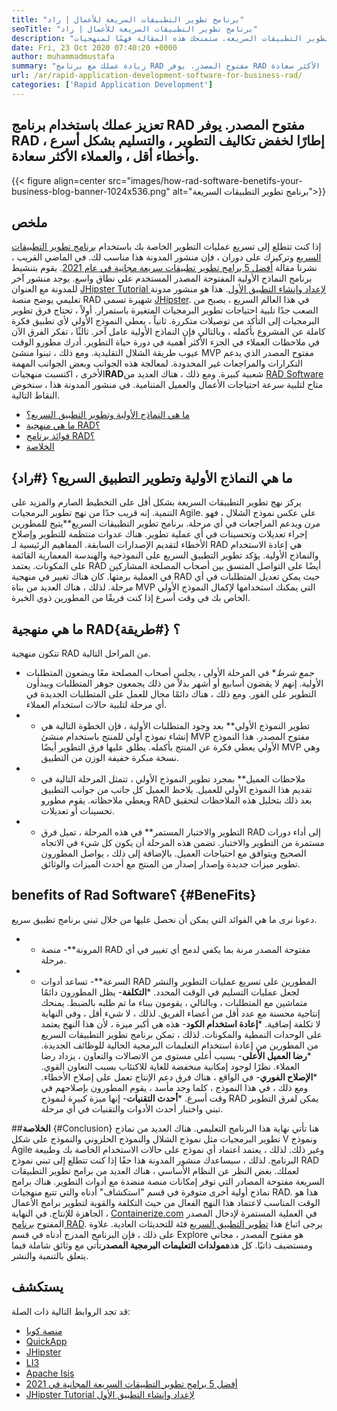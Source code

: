 ```yaml
---
title: "برنامج تطوير التطبيقات السريعة للأعمال | راد" 
seoTitle: "برنامج تطوير التطبيقات السريعة للأعمال | راد" 
description: "تعلم كيف يمكنك تنمية عملك باستخدام برنامج تطوير التطبيقات السريعة. ستمنحك هذه المقالة فهمًا لمنهجيات RAD مفتوحة المصدر." 
date: Fri, 23 Oct 2020 07:40:20 +0000
author: muhammadmustafa
summary: "زيادة عملك مع برنامج RAD مفتوح المصدر. يوفر RAD إطارًا لخفض تكاليف التطوير ، والتسليم بشكل أسرع ، وأخطاء أقل ، والعملاء الأكثر سعادة." 
url: /ar/rapid-application-development-software-for-business-rad/
categories: ['Rapid Application Development']
---
```


## تعزيز عملك باستخدام برنامج RAD مفتوح المصدر. يوفر RAD إطارًا لخفض تكاليف التطوير ، والتسليم بشكل أسرع ، وأخطاء أقل ، والعملاء الأكثر سعادة.

{{< figure align=center src="images/how-rad-software-benetifs-your-business-blog-banner-1024x536.png" alt="برنامج تطوير التطبيقات السريعة">}}


## ملخص
إذا كنت تتطلع إلى تسريع عمليات التطوير الخاصة بك باستخدام [برنامج تطوير التطبيقات السريع][1] وتركيزك على دوران ، فإن منشور المدونة هذا مناسب لك. في الماضي القريب ، نشرنا مقالة [أفضل 5 برامج تطوير تطبيقات سريعة مجانية في عام 2021][2]. يقوم بتنشيط برنامج النماذج الأولية المفتوحة المصدر المستخدم على نطاق واسع. يوجد منشور آخر للمدونة مع العنوان [JHipster Tutorial لإعداد وإنشاء التطبيق الأول][3]. هذا هو منشور مدونة تعليمي يوضح منصة RAD شهيرة تسمى [JHipster][4].
في هذا العالم السريع ، يصبح من الصعب جدًا تلبية احتياجات تطوير البرمجيات المتغيرة باستمرار. أولاً ، تحتاج فرق تطوير البرمجيات إلى التأكد من توصيلات متكررة. ثانياً ، يعطي النموذج الأولي لأي تطبيق فكرة كاملة عن المشروع بأكمله ، وبالتالي فإن النماذج الأولية عامل آخر. ثالثًا ، تفكر الفرق الآن في ملاحظات العملاء في الجزء الأكثر أهمية في دورة حياة التطوير. أدرك مطورو الوقت عيوب طريقة الشلال التقليدية. ومع ذلك ، تبنوا منشئ MVP مفتوح المصدر الذي يدعم التكرارات والمراجعات غير المحدودة.
لمعالجة هذه الجوانب وبعض الجوانب المهمة الأخرى ، اكتسبت منهجيات**RAD**شعبية كبيرة. ومع ذلك ، هناك العديد من [RAD Software][1] متاح لتلبية سرعة احتياجات الأعمال والعميل المتنامية.
في منشور المدونة هذا ، سنخوض النقاط التالية.
  * [ما هي النماذج الأولية وتطوير التطبيق السريع؟][5]
  * [ما هي منهجية RAD؟][6]
  * [فوائد برنامج RAD؟][7]
  * [الخلاصة][8]

## ما هي النماذج الأولية وتطوير التطبيق السريع؟   {#راد}
يركز نهج تطوير التطبيقات السريعة بشكل أقل على التخطيط الصارم والمزيد على التنمية. إنه قريب جدًا من نهج تطوير البرمجيات Agile. على عكس نموذج الشلال ، فهو مرن ويدعم المراجعات في أي مرحلة.
برنامج تطوير التطبيقات السريع**يتيح للمطورين إجراء تعديلات وتحسينات في أي عملية تطوير. هناك عدوات منتظمة للتطوير وإصلاح الأخطاء لتقديم الإصدارات السابقة.
المفاهيم الرئيسية لـ RAD هي إعادة الاستخدام والنماذج الأولية. يؤكد تطوير التطبيق السريع على النموذجية والهندسة المعمارية القائمة على المكونات. يعتمد RAD أيضًا على التواصل المتسق بين أصحاب المصلحة المشاركين في العملية برمتها. كان هناك تغيير في منهجية RAD حيث يمكن تعديل المتطلبات في أي مرحلة. لذلك ، هناك العديد من بناة MVP التي يمكنك استخدامها لإكمال النموذج الأولي الخاص بك في وقت أسرع إذا كنت فريقًا من المطورين ذوي الخبرة.

## ما هي منهجية RAD؟   {#طريقة}
تتكون منهجية RAD من المراحل التالية.
* *جمع شرط**
في المرحلة الأولى ، يجلس أصحاب المصلحة معًا ويضعون المتطلبات الأولية. إنهم لا يقضون أسابيع أو أشهر بدلاً من ذلك يجمعون جوهر المتطلبات ويبدأون التطوير على الفور. ومع ذلك ، هناك دائمًا مجال للعمل على المتطلبات الجديدة في أي مرحلة لتلبية حالات استخدام العملاء.
* * تطوير النموذج الأولي**
بعد وجود المتطلبات الأولية ، فإن الخطوة التالية هي إنشاء نموذج أولي للمنتج باستخدام منشئ MVP مفتوح المصدر. هذا النموذج الأولي يعطي فكرة عن المنتج بأكمله. يطلق عليها فرق التطوير أيضًا MVP وهي نسخة مبكرة خفيفة الوزن من التطبيق.
* * ملاحظات العميل**
بمجرد تطوير النموذج الأولي ، تتمثل المرحلة التالية في تقديم هذا النموذج الأولي للعميل. يلاحظ العميل كل جانب من جوانب التطبيق ويعطي ملاحظاته. يقوم مطورو RAD بعد ذلك بتحليل هذه الملاحظات لتحقيق تحسينات أو تعديلات.
* * التطوير والاختبار المستمر**
في هذه المرحلة ، تميل فرق RAD إلى أداء دورات مستمرة من التطوير والاختبار. تضمن هذه المرحلة أن يكون كل شيء في الاتجاه الصحيح ويتوافق مع احتياجات العميل. بالإضافة إلى ذلك ، يواصل المطورون تطوير ميزات جديدة وإصدار إصدار من المنتج مع أحدث الميزات والوثائق.

## b**enefits of Rad Software؟** {#BeneFits}
دعونا نرى ما هي الفوائد التي يمكن أن نحصل عليها من خلال تبني برنامج تطبيق سريع.
* * المرونة**- منصة RAD مفتوحة المصدر مرنة بما يكفي لدمج أي تغيير في أي مرحلة.
* * السرعة**- تساعد أدوات RAD المطورين على تسريع عمليات التطوير والنشر لجعل عمليات التسليم في الوقت المحدد.
***التكلفة**- يظل المطورون دائمًا متماشين مع المتطلبات ، وبالتالي ، يقومون ببناء ما تم طلبه بالضبط. يمنحك إنتاجية محسنة مع عدد أقل من أعضاء الفريق. لذلك ، لا شيء أقل ، وفي النهاية لا تكلفة إضافية.
***إعادة استخدام الكود**- هذه هي أكبر ميزة ، لأن هذا النهج يعتمد على الوحدات النمطية والمكونات. لذلك ، تمكن برنامج تطوير التطبيقات السريع من المطورين من إعادة استخدام التعليمات البرمجية الحالية للوظائف الجديدة.
***رضا العميل الأعلى**- بسبب أعلى مستوى من الاتصالات والتعاون ، يزداد رضا العملاء. نظرًا لوجود إمكانية منخفضة للغاية للاكتئاب بسبب التعاون القوي.
***الإصلاح الفوري**- في الواقع ، هناك فرق دعم الإنتاج تعمل على إصلاح الأخطاء. ومع ذلك ، في هذا النموذج ، كلما وجد مأسد ، يقوم المطورون بإصلاحهم في وقت أسرع.
***أحدث التقنيات**- إنها ميزة كبيرة لنموذج RAD يمكن لفرق التطوير تبني واختبار أحدث الأدوات والتقنيات في أي مرحلة.

##**الخلاصة** {#Conclusion}
هنا تأتي نهاية هذا البرنامج التعليمي. هناك العديد من نماذج تطوير البرمجيات مثل نموذج الشلال والنموذج الحلزوني والنموذج على شكل V ونموذج Agile وغير ذلك. لذلك ، يعتمد اعتماد أي نموذج على حالات الاستخدام الخاصة بك وطبيعة البرنامج. لذلك ، سيساعدك منشور المدونة هذا حقًا إذا كنت تتطلع إلى تبني نموذج RAD لعملك. بغض النظر عن النظام الأساسي ، هناك العديد من برامج تطوير التطبيقات السريعة مفتوحة المصادر التي توفر إمكانات منصة منضدة مع أدوات التطوير. هناك برامج نماذج أولية أخرى متوفرة في قسم "استكشاف" أدناه والتي تتبع منهجيات RAD. هذا هو الوقت المناسب لاعتماد هذا النهج الفعال من حيث التكلفة والقوية لتطوير برامج الأعمال الجاهزة للإنتاج.
في النهاية ، [Containerize.com][9] في العملية المستمرة لإدخال المصدر المفتوح [برنامج RAD][1]. يرجى اتباع هذا [تطوير التطبيق السريع][1] فئة للتحديثات العادية. علاوة على ذلك ، فإن البرنامج المدرج أدناه في قسم Explore هو مفتوح المصدر ، مجاني ومستضيف ذاتيًا. كل هذه**مولدات التعليمات البرمجية المصدر**تأتي مع وثائق شاملة فيما يتعلق بالتنمية والنشر.

## يستكشف
قد تجد الروابط التالية ذات الصلة:
  * [منصة كوبا][10]
  * [QuickApp][11]
  * [JHipster][4]
  * [LI3][12]
  * [Apache Isis][13]
  * [أفضل 5 برامج تطوير التطبيقات السريعة المجانية في 2021][2]
  * [JHipster Tutorial لإعداد وإنشاء التطبيق الأول][3]

  
[1]: https://products.containerize.com/rad
[2]: https://blog.containerize.com/rapid-application-development/top-5-free-rapid-application-development-software-in-2021/
[3]: https://blog.containerize.com/2020/10/28/jhipster-tutorial-to-setup-and-create-the-first-application/
[4]: https://products.containerize.com/rad/jhipster
[5]: #rad
[6]: #method
[7]: #benefits
[8]: #conclusion
[9]: https://www.containerize.com/
[10]: https://products.containerize.com/rad/cuba
[11]: https://products.containerize.com/rad/quickapp
[12]: https://products.containerize.com/rad/li3
[13]: https://products.containerize.com/rad/apache-isis
